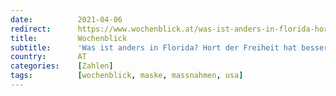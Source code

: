 ```yaml
---
date:          2021-04-06
redirect:      https://www.wochenblick.at/was-ist-anders-in-florida-hort-der-freiheit-hat-bessere-zahlen/
title:         Wochenblick
subtitle:      'Was ist anders in Florida? Hort der Freiheit hat bessere Zahlen!'
country:       AT
categories:    [Zahlen]
tags:          [wochenblick, maske, massnahmen, usa]
---
```

